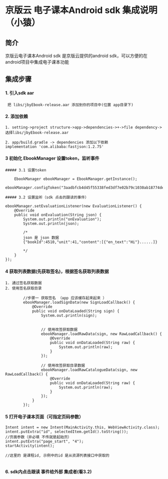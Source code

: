 # 京版云 电子课本Android sdk  集成说明（小猿）

## 简介
京版云电子课本Android sdk 是京版云提供的android sdk，可以方便的在android项目中集成电子课本功能

## 集成步骤

#### 1. 引入sdk aar
     把 libs/jbyEbook-release.aar 添加到你的项目中(位置 app目录下)

#### 2. 添加依赖
    1. setting->project structure->app->dependencies->+->file dependency->选择libs/jbyEbook-release.aar

    2. app/build.gradle -> dependencies 添加以下依赖
    implementation 'com.alibaba:fastjson:1.2.75'

#### 3 初始化 EbookManager 设置token，监听事件
    ##### 3.1 设置token 
```
    EbookManager ebookManager = EbookManager.getInstance();
    ebookManager.configToken("3aadbfcb4d45f55338fed3df7e02b79c1030ab18774de427777c8a13a330ae6a");
```
  
    ##### 3.2 设置监听（sdk 点击的跟读的事件）
```
ebookManager.setEvaluationListener(new EvaluationListener() {
    @Override
    public void onEvaluation(String json) {
        System.out.println("onEvaluation");
        System.out.println(json);
        
        /*
        json 是 json 数据
        {"bookId":4510,"unit":41,"content":[{"en_text":"Hi"}......]}
        
        */
    }
});

```

#### 4 获取列表数据(先获取签名)，根据签名获取列表数据

    1. 通过签名获取数据 
    2. 使用签名获取目录

```
        //步骤一 获取签名 （app 应该缓存起来起来 ）
        ebookManager.loadSignData(new SignLoadCallback() {
            @Override
            public void onDataLoaded(String sign) {
                System.out.println(sign);


                // 使用改签获取数据
                ebookManager.loadRawData(sign, new RawLoadCallback() {
                    @Override
                    public void onDataLoaded(String raw) {
                        System.out.println(raw);
                    }
                });
                
                // 使用改签获取目录数据
                ebookManager.loadRawCatalogueData(sign, new RawLoadCallback() {
                    @Override
                    public void onDataLoaded(String raw) {
                        System.out.println(raw);
                    }
                });
            }
        });

```


#### 5 打开电子课本页面（可指定页码参数）
```
Intent intent = new Intent(MainActivity.this, WebViewActivity.class);
intent.putExtra("id", selectedItem.getId().toString());
//页面参数（非必填 不传就是起始页）
intent.putExtra("page_start", "4");
startActivity(intent);
                
//这里的 是课程id, 示例中的id 是从资源列表接口中获取的
                
```

#### 6. sdk内点击跟读 事件给外部 集成者(看3.2)


    



